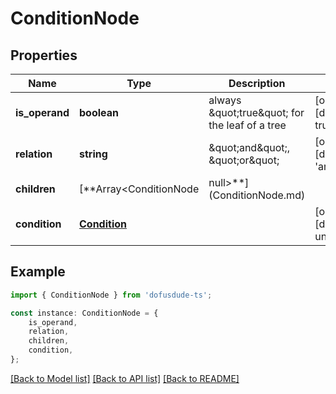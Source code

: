# ConditionNode


## Properties

Name | Type | Description | Notes
------------ | ------------- | ------------- | -------------
**is_operand** | **boolean** | always \&quot;true\&quot; for the leaf of a tree | [optional] [default to true]
**relation** | **string** | \&quot;and\&quot;, \&quot;or\&quot; | [optional] [default to 'and']
**children** | [**Array&lt;ConditionNode | null&gt;**](ConditionNode.md) |  | [optional] [default to undefined]
**condition** | [**Condition**](Condition.md) |  | [optional] [default to undefined]

## Example

```typescript
import { ConditionNode } from 'dofusdude-ts';

const instance: ConditionNode = {
    is_operand,
    relation,
    children,
    condition,
};
```

[[Back to Model list]](../README.md#documentation-for-models) [[Back to API list]](../README.md#documentation-for-api-endpoints) [[Back to README]](../README.md)
